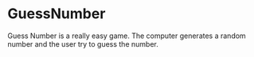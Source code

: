 # GuessNumber

Guess Number is a really easy game. The computer generates a random number and the user try to guess the number. 
